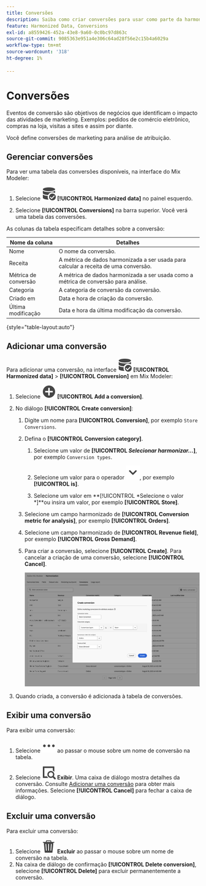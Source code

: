```yaml
---
title: Conversões
description: Saiba como criar conversões para usar como parte da harmonização de seus dados no Mix Modeler.
feature: Harmonized Data, Conversions
exl-id: a8559426-452a-43e8-9a60-0c0bc97d863c
source-git-commit: 9085363e951a4e306c64ad28f56e2c15b4a6029a
workflow-type: tm+mt
source-wordcount: '318'
ht-degree: 1%

---
```


# Conversões

Eventos de conversão são objetivos de negócios que identificam o impacto das atividades de marketing. Exemplos: pedidos de comércio eletrônico, compras na loja, visitas a sites e assim por diante.

Você define conversões de marketing para análise de atribuição.

## Gerenciar conversões

Para ver uma tabela das conversões disponíveis, na interface do Mix Modeler:

1. Selecione ![DataSearch](/help/assets//icons/DataCheck.svg) **[!UICONTROL Harmonized data]** no painel esquerdo.

1. Selecione **[!UICONTROL Conversions]** na barra superior. Você verá uma tabela das conversões.

As colunas da tabela especificam detalhes sobre a conversão:

| Nome da coluna | Detalhes |
| --- | ---|
| Nome | O nome da conversão. |
| Receita | A métrica de dados harmonizada a ser usada para calcular a receita de uma conversão. |
| Métrica de conversão | A métrica de dados harmonizada a ser usada como a métrica de conversão para análise. |
| Categoria | A categoria de conversão da conversão. |
| Criado em | Data e hora de criação da conversão. |
| Última modificação | Data e hora da última modificação da conversão. |

{style="table-layout:auto"}

## Adicionar uma conversão

Para adicionar uma conversão, na interface ![DataSearch](/help/assets//icons/DataCheck.svg) **[!UICONTROL Harmonized data]** > **[!UICONTROL Conversion]** em Mix Modeler:

1. Selecione ![Adicionar](/help/assets//icons/AddCircle.svg) **[!UICONTROL Add a conversion]**.

1. No diálogo **[!UICONTROL Create conversion]**:

   1. Digite um nome para **[!UICONTROL Conversion]**, por exemplo `Store Conversions`.

   1. Defina o **[!UICONTROL Conversion category]**.

      1. Selecione um valor de **[!UICONTROL *Selecionar harmonizar...*]**, por exemplo `Conversion types`.

      1. Selecione um valor para o operador ![Divisa](/help/assets//icons/ChevronDown.svg), por exemplo **[!UICONTROL is]**.

      1. Selecione um valor em **[!UICONTROL *Selecione o valor *]**ou insira um valor, por exemplo **[!UICONTROL Store]**.

   1. Selecione um campo harmonizado de **[!UICONTROL Conversion metric for analysis]**, por exemplo **[!UICONTROL Orders]**.

   1. Selecione um campo harmonizado de **[!UICONTROL Revenue field]**, por exemplo **[!UICONTROL Gross Demand]**.

   1. Para criar a conversão, selecione **[!UICONTROL Create]**. Para cancelar a criação de uma conversão, selecione **[!UICONTROL Cancel]**.

      ![Texto alternativo](/help/assets//create-conversion.png)

1. Quando criada, a conversão é adicionada à tabela de conversões.


## Exibir uma conversão

Para exibir uma conversão:

1. Selecione ![Mais](/help/assets//icons/More.svg) ao passar o mouse sobre um nome de conversão na tabela.

1. Selecione ![Exibir](/help/assets//icons/ViewDetail.svg) **Exibir**. Uma caixa de diálogo mostra detalhes da conversão. Consulte [Adicionar uma conversão](#add-a-conversion) para obter mais informações. Selecione **[!UICONTROL Cancel]** para fechar a caixa de diálogo.


## Excluir uma conversão

Para excluir uma conversão:

1. Selecione ![Excluir](/help/assets//icons/Delete.svg) **Excluir** ao passar o mouse sobre um nome de conversão na tabela.
1. Na caixa de diálogo de confirmação **[!UICONTROL Delete conversion]**, selecione **[!UICONTROL Delete]** para excluir permanentemente a conversão.
